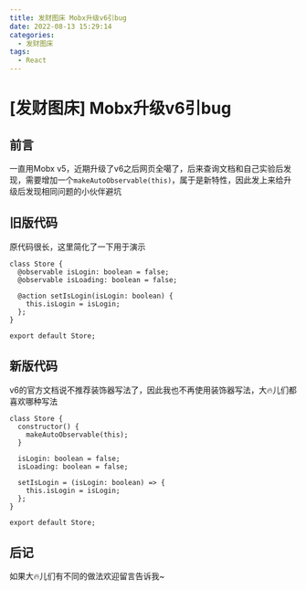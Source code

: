 ```yaml
---
title: 发财图床 Mobx升级v6引bug
date: 2022-08-13 15:29:14
categories:
  - 发财图床
tags: 
  - React
---
```


# \[发财图床] Mobx升级v6引bug

## 前言

一直用Mobx v5，近期升级了v6之后网页全噶了，后来查询文档和自己实验后发现，需要增加一个`makeAutoObservable(this)`，属于是新特性，因此发上来给升级后发现相同问题的小伙伴避坑

## 旧版代码

原代码很长，这里简化了一下用于演示

```react
class Store {
  @observable isLogin: boolean = false;
  @observable isLoading: boolean = false;

  @action setIsLogin(isLogin: boolean) {
    this.isLogin = isLogin;
  };
}

export default Store;
```

## 新版代码

v6的官方文档说不推荐装饰器写法了，因此我也不再使用装饰器写法，大🔥儿们都喜欢哪种写法

```react
class Store {
  constructor() {
    makeAutoObservable(this);
  }

  isLogin: boolean = false;
  isLoading: boolean = false;

  setIsLogin = (isLogin: boolean) => {
    this.isLogin = isLogin;
  };
}

export default Store;
```

## 后记

如果大🔥儿们有不同的做法欢迎留言告诉我\~
